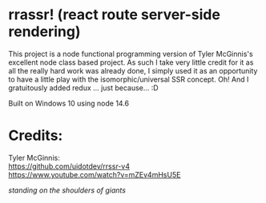 # rrassr! (react route server-side rendering)

This project is a node functional programming version of Tyler McGinnis's excellent node class based project.  As such I take very little credit
for it as all the really hard work was already done, I simply used it as an opportunity to have a little play with the isomorphic/universal SSR concept. Oh!  And I gratuitously added redux ... just because... :D

Built on Windows 10 using node 14.6

# Credits:

Tyler McGinnis:  
https://github.com/uidotdev/rrssr-v4   
https://www.youtube.com/watch?v=mZEv4mHsU5E  

*standing on the shoulders of giants*
